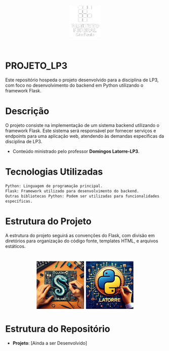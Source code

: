  <h1 align="center">
    <img align="center" alt="React" height="100" width="100" src="https://github.com/GustavoEmiliano/GustavoEmiliano/blob/main/assets/1704307563178.png" alt="Instituto Federal"><br><br>

# PROJETO_LP3
Este repositório hospeda o projeto desenvolvido para a disciplina de LP3, com foco no desenvolvimento do backend em Python utilizando o framework Flask.
# Descrição
O projeto consiste na implementação de um sistema backend utilizando o framework Flask. Este sistema será responsável por fornecer serviços e endpoints para uma aplicação web, atendendo às demandas específicas da disciplina de LP3. 
 - Conteúdo ministrado pelo professor **Domingos Latorre-LP3**.

# Tecnologias Utilizadas

    Python: Linguagem de programação principal.
    Flask: Framework utilizado para desenvolvimento do backend.
    Outras bibliotecas Python: Podem ser utilizadas para funcionalidades específicas.

# Estrutura do Projeto

A estrutura do projeto seguirá as convenções do Flask, com divisão em diretórios para organização do código fonte, templates HTML, e arquivos estáticos.

  <h1 align="center">
   <img alt="Gustavo" style="margin: 0 auto;" height="150" width="150"  src="https://github.com/GustavoEmiliano/estudos-lp3/blob/main/assets/OIG3%20(1).jpeg" alt="Gustavo">
    <img alt="Gustavo" style="margin: 0 auto;" height="150" width="150" src="https://github.com/GustavoEmiliano/estudos-lp3/blob/main/assets/result.jpg" alt="Gustavo">

 # Estrutura do Repositório
 -  **Projeto**: [Ainda a ser Desenvolvido]
